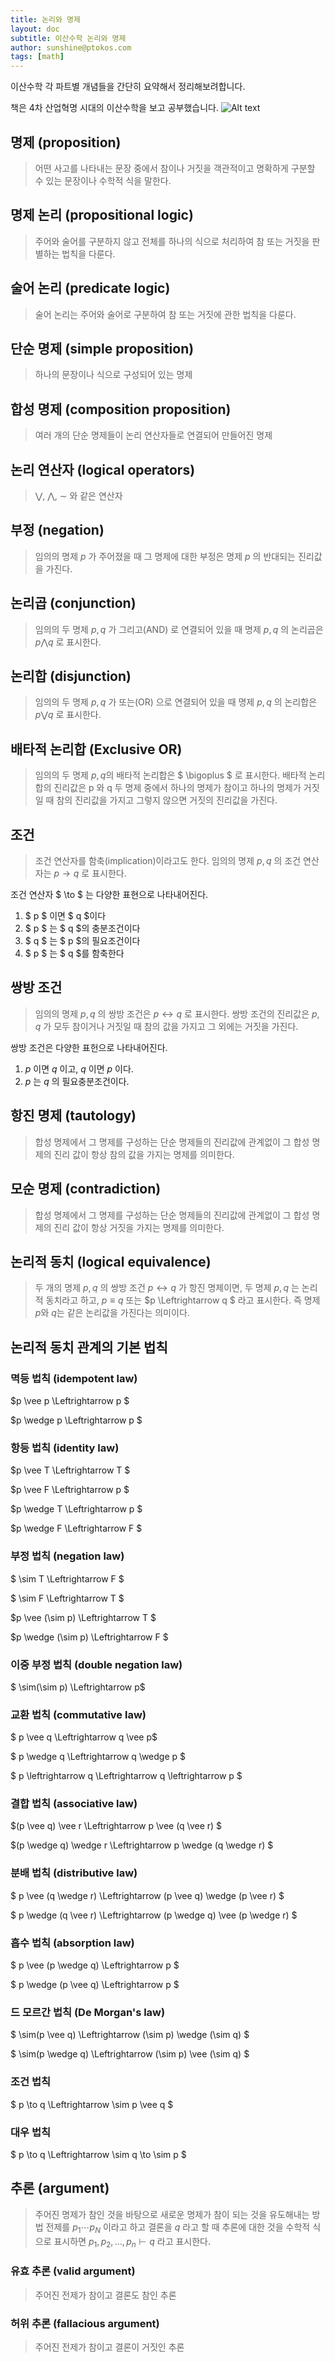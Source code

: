 ```yaml
---
title: 논리와 명제
layout: doc
subtitle: 이산수학 논리와 명제
author: sunshine@ptokos.com
tags: [math]
---
```


이산수학 각 파트별 개념들을 간단히 요약해서 정리해보려합니다.

책은 4차 산업혁명 시대의 이산수학을 보고 공부했습니다.
![Alt text](/assets/img/discrete-mathematics/1.png)

## 명제 (proposition)
> 어떤 사고를 나타내는 문장 중에서 참이나 거짓을 객관적이고 명확하게 구분할 수 있는 문장이나 수학적 식을 말한다.

## 명제 논리 (propositional logic)
> 주어와 술어를 구분하지 않고 전체를 하나의 식으로 처리하여 참 또는 거짓을 판별하는 법칙을 다룬다.

## 술어 논리 (predicate logic)
> 술어 논리는 주어와 술어로 구분하여 참 또는 거짓에 관한 법칙을 다룬다.

## 단순 명제 (simple proposition)
> 하나의 문장이나 식으로 구성되어 있는 명제

## 합성 명제 (composition proposition)
> 여러 개의 단순 명제들이 논리 연산자들로 연결되어 만들어진 명제

## 논리 연산자 (logical operators)
> $\bigvee$, $\bigwedge$, $\sim$ 와 같은 연산자

## 부정 (negation)
> 임의의 명제 $p$ 가 주어졌을 때 그 명제에 대한 부정은 명제 $p$ 의 반대되는 진리값을 가진다. 

## 논리곱 (conjunction)
> 임의의 두 명제 $p, q$ 가 그리고(AND) 로 연결되어 있을 때 명제 $p, q$ 의 논리곱은 $p \bigwedge q$ 로 표시한다.

## 논리합 (disjunction)
> 임의의 두 명제 $p,q$ 가 또는(OR) 으로 연결되어 있을 때 명제 $p,q$ 의 논리합은 $p \bigvee q$ 로 표시한다.

## 배타적 논리합 (Exclusive OR)
> 임의의 두 명제 $p,q$의 배타적 논리합은 $ \bigoplus $ 로 표시한다. 
> 배타적 논리합의 진리값은 p 와 q 두 명제 중에서 하나의 명제가 참이고 하나의 명제가 거짓일 때 참의 진리값을 가지고 그렇지 않으면 거짓의 진리값을 가진다.

## 조건
> 조건 연산자를 함축(implication)이라고도 한다.
> 임의의 명제 $p,q$ 의 조건 연산자는 $p \to q$ 로 표시한다.

조건 연산자 $ \to $ 는 다양한 표현으로 나타내어진다.
1. $ p $ 이면 $ q $이다
2. $ p $ 는 $ q $의 충분조건이다
3. $ q $ 는 $ p $의 필요조건이다
4. $ p $ 는 $ q $를 함축한다

## 쌍방 조건
> 임의의 명제 $p,q$ 의 쌍방 조건은 $p \leftrightarrow q$ 로 표시한다.
> 쌍방 조건의 진리값은 $p,q$ 가 모두 참이거나 거짓일 때 참의 값을 가지고 그 외에는 거짓을 가진다.

쌍방 조건은 다양한 표헌으로 나타내어진다.
1. $p$ 이면 $q$ 이고, $q$ 이면 $p$ 이다.
2. $p$ 는 $q$ 의 필요충분조건이다.

## 항진 명제 (tautology)
> 합성 명제에서 그 명제를 구성하는 단순 명제들의 진리값에 관계없이 그 합성 명제의 진리 값이 항상 참의 값을 가지는 명제를 의미한다.

## 모순 명제 (contradiction)
> 합성 명제에서 그 명제를 구성하는 단순 명제들의 진리값에 관계없이 그 합성 명제의 진리 값이 항상 거짓을 가지는 명제를 의미한다.

## 논리적 동치 (logical equivalence)
> 두 개의 명제 $p,q$ 의 쌍방 조건 $p \leftrightarrow q$ 가 항진 명제이면,
> 두 명제 $p,q$ 는 논리적 동치라고 하고, $p \equiv q$ 또는 $p \Leftrightarrow q $ 라고 표시한다.
> 즉 명제 $p$와 $q$는 같은 논리값을 가진다는 의미이다.

## 논리적 동치 관계의 기본 법칙
### 멱등 법칙 (idempotent law)
$p \vee p \Leftrightarrow p $

$p \wedge p \Leftrightarrow p $

### 항등 법칙 (identity law)
$p \vee T \Leftrightarrow T $

$p \vee F \Leftrightarrow p $

$p \wedge T \Leftrightarrow p $

$p \wedge F \Leftrightarrow F $

### 부정 법칙 (negation law)
$ \sim T \Leftrightarrow F $

$ \sim F \Leftrightarrow T $

$p \vee (\sim p) \Leftrightarrow T $

$p \wedge (\sim p) \Leftrightarrow F $

### 이중 부정 법칙 (double negation law)
$ \sim(\sim p) \Leftrightarrow p$

### 교환 법칙 (commutative law)
$ p \vee q \Leftrightarrow q \vee p$

$ p \wedge q \Leftrightarrow q \wedge p $

$ p \leftrightarrow q \Leftrightarrow q \leftrightarrow p $

### 결합 법칙 (associative law)
$(p \vee q) \vee r \Leftrightarrow p \vee (q \vee r) $


$(p \wedge q) \wedge r \Leftrightarrow p \wedge (q \wedge r) $

### 분배 법칙 (distributive law)
$ p \vee (q \wedge r) \Leftrightarrow (p \vee q) \wedge (p \vee r) $

$ p \wedge (q \vee r) \Leftrightarrow (p \wedge q) \vee (p \wedge r) $

### 흡수 법칙 (absorption law)
$ p \vee (p \wedge q) \Leftrightarrow p $

$ p \wedge (p \vee q) \Leftrightarrow p $

### 드 모르간 법칙 (De Morgan's law)
$ \sim(p \vee q) \Leftrightarrow (\sim p) \wedge (\sim q) $

$ \sim(p \wedge q) \Leftrightarrow (\sim p) \vee (\sim q) $

### 조건 법칙
$ p \to q \Leftrightarrow \sim p \vee q $

### 대우 법칙
$ p \to q \Leftrightarrow \sim q \to \sim p $

## 추론 (argument)
> 주어진 명제가 참인 것을 바탕으로 새로운 명제가 참이 되는 것을 유도해내는 방법
> 전제를 $p_1 \dotsm p_N$ 이라고 하고 결론을 $q$ 라고 할 때 추론에 대한 것을 수학적 식으로 표시하면 $p_1,p_2,\dotsc , p_n \vdash q$ 라고 표시한다.

### 유효 추론 (valid argument)
> 주어진 전제가 참이고 결론도 참인 추론

### 허위 추론 (fallacious argument)
> 주어진 전제가 참이고 결론이 거짓인 추론





